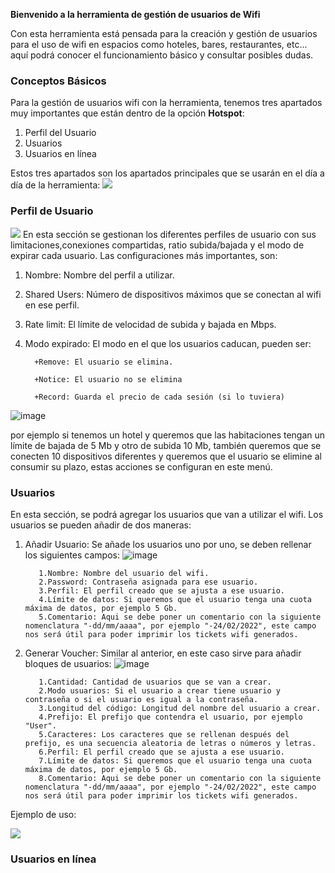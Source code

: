 **Bienvenido a la herramienta de gestión de usuarios de Wifi**

Con esta herramienta está pensada para la creación y gestión de usuarios para el uso de wifi en espacios como hoteles, bares, restaurantes, etc... aquí podrá conocer el funcionamiento básico y consultar posibles dudas.

### Conceptos Básicos

Para la gestión de usuarios wifi con la herramienta, tenemos tres apartados muy importantes que están dentro de la opción **Hotspot**:
1. Perfil del Usuario
2. Usuarios
3. Usuarios en línea

Estos tres apartados son los apartados principales que se usarán en el día a día de la herramienta:
![](https://raw.githubusercontent.com/aferez146/Gestion-HotSpot/gh-pages/gif_tablero.gif)

### Perfil de Usuario
![](https://raw.githubusercontent.com/aferez146/Gestion-HotSpot/gh-pages/gif_2.gif)
En esta sección se gestionan los diferentes perfiles de usuario con sus limitaciones,conexiones compartidas, ratio subida/bajada y el modo de expirar cada usuario. Las configuraciones más importantes, son:
1.  Nombre: Nombre del perfil a utilizar.
2.  Shared Users: Número de dispositivos máximos que se conectan al wifi en ese perfil.
3.  Rate limit: El límite de velocidad de subida y bajada en Mbps.
4.  Modo expirado: El modo en el que los usuarios caducan, pueden ser:

          +Remove: El usuario se elimina.
          
          +Notice: El usuario no se elimina
          
          +Record: Guarda el precio de cada sesión (si lo tuviera)
          

![image](https://raw.githubusercontent.com/aferez146/Gestion-HotSpot/gh-pages/perfil_usuario.PNG "Perfil_Usuarios")

por ejemplo si tenemos un hotel y queremos que las habitaciones tengan un límite de bajada de 5 Mb y otro de subida 10 Mb, también queremos que se conecten 10 dispositivos diferentes y queremos que el usuario se elimine al consumir su plazo, estas acciones se configuran en este menú. 

### Usuarios

En esta sección, se podrá agregar los usuarios que van a utilizar el wifi. Los usuarios se pueden añadir de dos maneras:
1. Añadir Usuario: Se añade los usuarios uno por uno, se deben rellenar los siguientes campos:
![image](https://raw.githubusercontent.com/aferez146/Gestion-HotSpot/gh-pages/ad_usser.PNG "Add_user")

          1.Nombre: Nombre del usuario del wifi.
          2.Password: Contraseña asignada para ese usuario.
          3.Perfil: El perfil creado que se ajusta a ese usuario.
          4.Límite de datos: Si queremos que el usuario tenga una cuota máxima de datos, por ejemplo 5 Gb.
          5.Comentario: Aqui se debe poner un comentario con la siguiente nomenclatura "-dd/mm/aaaa", por ejemplo "-24/02/2022", este campo nos será útil para poder imprimir los tickets wifi generados.
          
2. Generar Voucher: Similar al anterior, en este caso sirve para añadir bloques de usuarios:
![image](https://raw.githubusercontent.com/aferez146/Gestion-HotSpot/gh-pages/ad_voucher.PNG "Add_voucher")

          1.Cantidad: Cantidad de usuarios que se van a crear.
          2.Modo usuarios: Si el usuario a crear tiene usuario y contraseña o si el usuario es igual a la contraseña.
          3.Longitud del código: Longitud del nombre del usuario a crear.
          4.Prefijo: El prefijo que contendra el usuario, por ejemplo "User".
          5.Caracteres: Los caracteres que se rellenan después del prefijo, es una secuencia aleatoria de letras o números y letras.
          6.Perfil: El perfil creado que se ajusta a ese usuario.
          7.Límite de datos: Si queremos que el usuario tenga una cuota máxima de datos, por ejemplo 5 Gb.
          8.Comentario: Aqui se debe poner un comentario con la siguiente nomenclatura "-dd/mm/aaaa", por ejemplo "-24/02/2022", este campo nos será útil para poder imprimir los tickets wifi generados.

Ejemplo de uso:


![](https://raw.githubusercontent.com/aferez146/Gestion-HotSpot/gh-pages/gif3.gif)



### Usuarios en línea
